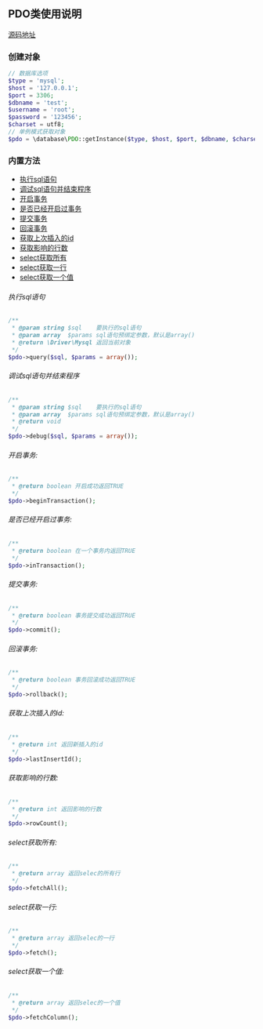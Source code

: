## PDO类使用说明
[源码地址](https://github.com/enychen/yaf-framework/blob/master/app/library/Driver/Mysql.php)

### 创建对象
```php
// 数据库选项
$type = 'mysql';
$host = '127.0.0.1';
$port = 3306;
$dbname = 'test';
$username = 'root';
$password = '123456';
$charset = utf8;
// 单例模式获取对象
$pdo = \database\PDO::getInstance($type, $host, $port, $dbname, $charset, $username, $password);
```

### 内置方法
- [执行sql语句](https://github.com/enychen/yaf-framework/blob/master/doc/Driver/Mysql.md#执行sql语句)  
- [调试sql语句并结束程序](https://github.com/enychen/yaf-framework/blob/master/doc/Driver/Mysql.md#调试sql语句并结束程序)  
- [开启事务](https://github.com/enychen/yaf-framework/blob/master/doc/Driver/Mysql.md#开启事务)  
- [是否已经开启过事务](https://github.com/enychen/yaf-framework/blob/master/doc/Driver/Mysql.md#是否已经开启过事务)  
- [提交事务](https://github.com/enychen/yaf-framework/blob/master/doc/Driver/Mysql.md#提交事务)  
- [回滚事务](https://github.com/enychen/yaf-framework/blob/master/doc/Driver/Mysql.md#回滚事务)
- [获取上次插入的id](https://github.com/enychen/yaf-framework/blob/master/doc/Driver/Mysql.md#获取上次插入的id)  
- [获取影响的行数](https://github.com/enychen/yaf-framework/blob/master/doc/Driver/Mysql.md#获取影响的行数)  
- [select获取所有](https://github.com/enychen/yaf-framework/blob/master/doc/Driver/Mysql.md#select获取所有)  
- [select获取一行](https://github.com/enychen/yaf-framework/blob/master/doc/Driver/Mysql.md#select获取一行)  
- [select获取一个值](https://github.com/enychen/yaf-framework/blob/master/doc/Driver/Mysql.md#select获取一个值)  


###### 执行sql语句
```php
/**
 * @param string $sql    要执行的sql语句
 * @param array  $params sql语句预绑定参数，默认是array()
 * @return \Driver\Mysql 返回当前对象
 */
$pdo->query($sql, $params = array());
```
###### 调试sql语句并结束程序
```php
/**
 * @param string $sql    要执行的sql语句
 * @param array  $params sql语句预绑定参数，默认是array()
 * @return void
 */
$pdo->debug($sql, $params = array());
```
###### 开启事务:
```php
/**
 * @return boolean 开启成功返回TRUE
 */
$pdo->beginTransaction();
```
###### 是否已经开启过事务:
```php
/**
 * @return boolean 在一个事务内返回TRUE
 */
$pdo->inTransaction();
```
###### 提交事务:
```php
/**
 * @return boolean 事务提交成功返回TRUE
 */
$pdo->commit();
```
###### 回滚事务:
```php
/**
 * @return boolean 事务回滚成功返回TRUE
 */
$pdo->rollback();
```
###### 获取上次插入的id:
```php
/**
 * @return int 返回新插入的id
 */
$pdo->lastInsertId();
```
###### 获取影响的行数:
```php
/**
 * @return int 返回影响的行数
 */
$pdo->rowCount();
```
###### select获取所有:
```php
/**
 * @return array 返回selec的所有行
 */
$pdo->fetchAll();
```
###### select获取一行:
```php
/**
 * @return array 返回selec的一行
 */
$pdo->fetch();
```
###### select获取一个值:
```php
/**
 * @return array 返回selec的一个值
 */
$pdo->fetchColumn();
```
